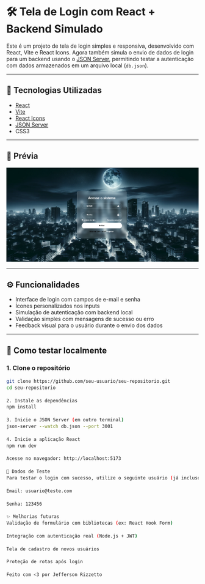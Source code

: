 # 🛠️ Tela de Login com React + Backend Simulado

Este é um projeto de tela de login simples e responsiva, desenvolvido com React, Vite e React Icons. Agora também simula o envio de dados de login para um backend usando o [JSON Server](https://github.com/typicode/json-server), permitindo testar a autenticação com dados armazenados em um arquivo local (`db.json`).

---

## 🚀 Tecnologias Utilizadas

- [React](https://reactjs.org/)
- [Vite](https://vitejs.dev/)
- [React Icons](https://react-icons.github.io/react-icons/)
- [JSON Server](https://github.com/typicode/json-server)
- CSS3

---

## 📸 Prévia

![Preview da Tela de Login](src/assets/tela-login-inteira.png)

---

## ⚙️ Funcionalidades

- Interface de login com campos de e-mail e senha
- Ícones personalizados nos inputs
- Simulação de autenticação com backend local
- Validação simples com mensagens de sucesso ou erro
- Feedback visual para o usuário durante o envio dos dados

---

## 🧪 Como testar localmente

### 1. Clone o repositório

```bash
git clone https://github.com/seu-usuario/seu-repositorio.git
cd seu-repositorio

2. Instale as dependências
npm install

3. Inicie o JSON Server (em outro terminal)
json-server --watch db.json --port 3001

4. Inicie a aplicação React
npm run dev

Acesse no navegador: http://localhost:5173

🧩 Dados de Teste
Para testar o login com sucesso, utilize o seguinte usuário (já incluso no db.json):

Email: usuario@teste.com

Senha: 123456

✨ Melhorias futuras
Validação de formulário com bibliotecas (ex: React Hook Form)

Integração com autenticação real (Node.js + JWT)

Tela de cadastro de novos usuários

Proteção de rotas após login

Feito com <3 por Jefferson Rizzetto